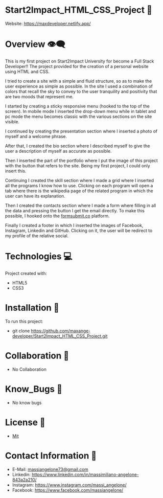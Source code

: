 # Start2Impact_HTML_CSS_Project :file_folder:

Website: https://maxdeveloper.netlify.app/

# Overview 👁️‍🗨️

This is my first project on Start2Impact University for become a Full Stack Developer!! The project provided for the creation of a personal website using HTML and CSS.

I tried to create a site with a simple and fluid structure, so as to make the user experience as simple as possible. In the site I used a combination of colors that recall the sky to convey to the user tranquility and positivity that are two moods that represent me.

I started by creating a sticky responsive menu (hooked to the top of the screen). In mobile mode I inserted the drop-down menu while in tablet and pc mode the menu becomes classic with the various sections on the site visible.

I continued by creating the presentation section where I inserted a photo of myself and a welcome phrase.

After that, I created the bio section where I described myself to give the user a description of myself as accurate as possible.

Then I inserted the part of the portfolio where I put the image of this project with the button that refers to the site. Being my first project, I could only insert this.

Continuing I created the skill section where I made a grid where I inserted all the programs I know how to use. Clicking on each program will open a tab where there is the wikipedia page of the related program in which the user can have its explanation.

Then I created the contacts section where I made a form where filling in all the data and pressing the button I get the email directly. To make this possible, I hooked onto the [formsubmit.co](https://formsubmit.co/) platform.

Finally I created a footer in which I inserted the images of Facebook, Instagram, Linkedin and GitHub. Clicking on it, the user will be redirect to my profile of the relative social.

# Technologies :computer:

Project created with:
* HTML5
* CSS3

# Installation :rocket:

To run this project:
* git clone https://github.com/maxange-developer/Start2Impact_HTML_CSS_Project.git

# Collaboration :facepunch:

* No Collaboration

# Know_Bugs :anger:

* No know bugs

# License :page_facing_up:

* [Mit](https://choosealicense.com/licenses/mit/)

# Contact Information :speech_balloon:

* E-Mail: massiangelone73@gmail.com
* Linkedin: https://www.linkedin.com/in/massimiliano-angelone-843a2a210/
* Instagram: https://www.instagram.com/massi_angelone/
* Facebook: https://www.facebook.com/massiangelone/

